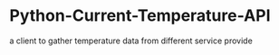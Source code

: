 # Python-Current-Temperature-API
 a client to gather temperature data from different service provide
